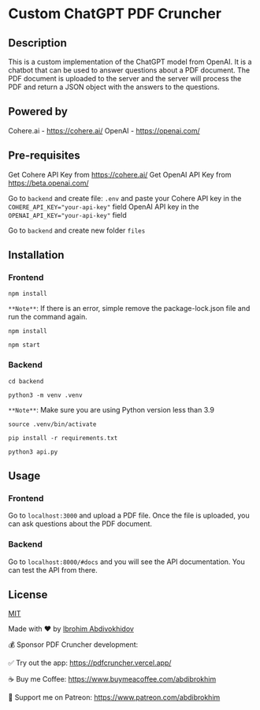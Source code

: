 # Custom ChatGPT PDF Cruncher

## Description

This is a custom implementation of the ChatGPT model from OpenAI. It is a chatbot that can be used to answer questions about a PDF document. The PDF document is uploaded to the server and the server will process the PDF and return a JSON object with the answers to the questions. 

## Powered by
Cohere.ai - https://cohere.ai/
OpenAI - https://openai.com/


## Pre-requisites

Get Cohere API Key from https://cohere.ai/
Get OpenAI API Key from https://beta.openai.com/

Go to `backend` and create file: `.env` and paste your 
Cohere API key in the `COHERE_API_KEY="your-api-key"` field
OpenAI API key in the `OPENAI_API_KEY="your-api-key"` field

Go to `backend` and create new folder `files`


## Installation

### Frontend

```
npm install
```

`**Note**`:
If there is an error, simple remove the package-lock.json file and run the command again.

```
npm install
```

```
npm start
```

### Backend

```
cd backend
```

```
python3 -m venv .venv
```

`**Note**`:
Make sure you are using Python version less than 3.9

```
source .venv/bin/activate
```

```
pip install -r requirements.txt
```

```
python3 api.py
```

## Usage

### Frontend

Go to `localhost:3000` and upload a PDF file. Once the file is uploaded, you can ask questions about the PDF document.

### Backend

Go to `localhost:8000/#docs` and you will see the API documentation. You can test the API from there.


## License
[MIT](https://choosealicense.com/licenses/mit/)


Made with ❤️ by [Ibrohim Abdivokhidov](https://www.linkedin.com/in/abdibrokhim/)


💰 Sponsor PDF Cruncher development: 


✅ Try out the app: https://pdfcruncher.vercel.app/


☕️ Buy me Coffee: https://www.buymeacoffee.com/abdibrokhim

🫶 Support me on Patreon: https://www.patreon.com/abdibrokhim
